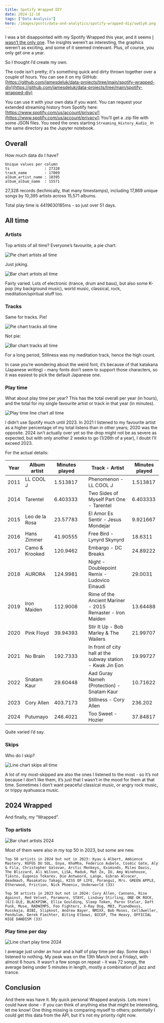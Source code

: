 ```yaml
---
title: Spotify Wrapped DIY
date: 2024-12-18
tags: ["Data Analysis"]
hero: /images/posts/data-and-analytics/spotify-wrapped-diy/swdiy6.png
---
```

I was a bit disappointed with my Spotify Wrapped this year, and it seems [I wasn’t the only one](https://thehustle.co/news/did-spotify-wrapped-miss-the-mark-this-year). The insights weren’t as interesting, the graphics weren’t as exciting, and some of it seemed irrelevant. Plus, of course, you only get one a year.

So I thought I’d create my own.

The code isn’t pretty; it's something quick and dirty thrown together over a couple of hours. You can see it on my GitHub: [https://github.com/jamesdeluk/data-projects/tree/main/spotify-wrapped-diy](https://github.com/jamesdeluk/data-projects/tree/main/spotify-wrapped-diy)

You can use it with your own data if you want. You can request your extended streaming history from Spotify here: [https://www.spotify.com/us/account/privacy/](https://www.spotify.com/us/account/privacy/) You’ll get a .zip file with some JSON files. You need the ones starting `Streaming_History_Audio_` in the same directory as the Jupyter notebook.

## Overall

How much data do I have?

```text
Unique values per column
ts                : 27328
track_name        : 17869
album_artist_name : 10395
album_album_name  : 15571
```

27,328 records (technically, that many timestamps), including 17,869 unique songs by 10,395 artists across 15,571 albums.

Total play time is 4419630185ms - so just over 51 days.

## All time

### Artists

Top artists of all time? Everyone’s favourite, a pie chart:

![Pie chart artists all time](/images/posts/data-and-analytics/spotify-wrapped-diy/swdiy0.png)

Just joking.

![Bar chart artists all time](/images/posts/data-and-analytics/spotify-wrapped-diy/swdiy1.png)

Fairly varied. Lots of electronic (trance, drum and bass), but also some K-pop (my background music), world music, classical, rock, meditation/spiritual stuff too.

### Tracks

Same for tracks. Pie!

![Pie chart tracks all time](/images/posts/data-and-analytics/spotify-wrapped-diy/swdiy2.png)

Not pie:

![Bar chart tracks all time](/images/posts/data-and-analytics/spotify-wrapped-diy/swdiy3.png)

For a long period, Stillness was my meditation track, hence the high count.

In case you’re wondering about the weird font, it’s because of that katakana (Japanese writing) - many fonts don’t seem to support those characters, so it was easiest to pick the default Japanese one.

### Play time

What about play time per year? This has the total overall per year (in hours), and the total for my single favourite artist or track in that year (in minutes).

![Play time line chart all time](/images/posts/data-and-analytics/spotify-wrapped-diy/swdiy4.png)

I didn’t use Spotify much until 2023. In 2021 I listened to my favourite artist as a higher percentage of my total listens than in other years; 2020 was the opposite. 2024 isn’t actually over yet so the drop might not be as severe as expected, but with only another 2 weeks to go (1/26th of a year), I doubt I’ll exceed 2023.

For the actual details:

| Year | Album artist | Minutes played |  | Track - Artist | Minutes played |
| --- | --- | --- | --- | --- | --- |
| 2011 | LL COOL J | 1.513817 |  | Phenomenon - LL COOL J | 1.513817 |
| 2014 | Tarentel | 6.403333 |  | Two Sides of Myself Part One - Tarentel | 6.403333 |
| 2015 | Leo de la Rosa | 23.57783 |  | El Amor Es Sentir - Jesus Mondejar | 9.921667 |
| 2016 | Hans Zimmer | 41.90555 |  | Free Bird - Lynyrd Skynyrd | 18.6311 |
| 2017 | Camo & Krooked | 120.9462 |  | Embargo - DC Breaks | 24.89222 |
| 2018 | AURORA | 124.9981 |  | Night - Doublepoint Remix - Ludovico Einaudi | 29.0031 |
| 2019 | Iron Maiden | 112.9008 |  | Rime of the Ancient Mariner - 2015 Remaster - Iron Maiden | 13.64488 |
| 2020 | Pink Floyd | 39.94393 |  | Stir It Up - Bob Marley & The Wailers | 21.99707 |
| 2021 | No Brain | 192.7333 |  | In front of city hall at the subway station - Kwak Jin Eon | 19.99727 |
| 2022 | Snatam Kaur | 29.60448 |  | Aad Guray Nameh (Protection) - Snatam Kaur | 10.71622 |
| 2023 | Cory Allen | 403.7173 |  | Stillness - Cory Allen | 236.202 |
| 2024 | Putumayo | 246.4021 |  | Too Sweet - Hozier | 37.84817 |

Quite varied I’d say.

### Skips

Who do I skip?

![Line chart skips all time](/images/posts/data-and-analytics/spotify-wrapped-diy/swdiy5.png)

A lot of my most-skipped are also the ones I listened to the most - so it’s not because I don’t like them, it’s just that I wasn’t in the mood for them at that time. Sometimes I don’t want peaceful classical music, or angry rock music, or trippy ayahuasca music.

## 2024 Wrapped

And finally, my “Wrapped”.

### Top artists

![Bar chart artists 2024](/images/posts/data-and-analytics/spotify-wrapped-diy/swdiy6.png)

Most of them were also in my top 50 in 2023, but some are new.

```text
Top 50 artists in 2024 but not in 2023: Kyau & Albert, Ambience Mastery, RÜFÜS DU SOL, Enya, KhoMha, Federico Aubele, Cosmic Gate, Aly & Fila, Christopher Galovan, Arctic Monkeys, Eximinds, Miles Davis, The Blizzard, Ali Wilson, LiSA, Maduk, Mat Zo, IU, Amy Winehouse, Tiësto, Eugenio Tokarev, Die Antwoord, Lange, Gibran Alcocer, deadmau5, Masakatsu Takagi, KISS OF LIFE, Poranguí, Mrs. GREEN APPLE, Etherwood, Friction, Nick Phoenix, Underworld (33)

Top 50 artists in 2023 but not in 2024: Cory Allen, Cannons, Rise Against, Red Velvet, Paramore, STAYC, Lindsey Stirling, ONE OK ROCK, (G)I-DLE, BLACKPINK, Ellie Goulding, Sleep Token, Parov Stelar, Daft Punk, Muse, RADWIMPS, Foo Fighters, X-Ray Dog, M83, PianoDeuss, Russkaja, BIBI, Slipknot, Andrew Bayer, NMIXX, Bob Moses, Celldweller, Pendulum, Derek Fiechter, Biting Elbows, BICEP, The Heavy, OFFICIAL HIGE DANDISM (33)
```

### Play time per day

![Line chart play time 2024](/images/posts/data-and-analytics/spotify-wrapped-diy/swdiy7.png)

I average just under an hour and a half of play time per day. Some days I listened to nothing. My peak was on the 13th March (not a Friday), with almost 6 hours. It wasn’t a few songs on repeat - it was 72 songs, the average being under 5 minutes in length, mostly a combination of jazz and trance.

## Conclusion

And there was have it. My quick personal Wrapped analysis. Lots more I could have done - if you can think of anything else that might be interesting, let me know! One thing missing is comparing myself to others; potentially I could get this data from the API, but it's not my priority right now.
